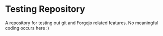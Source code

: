 # Testing Repository
A repository for testing out git and Forgejo related features. No meaningful coding occurs here :)